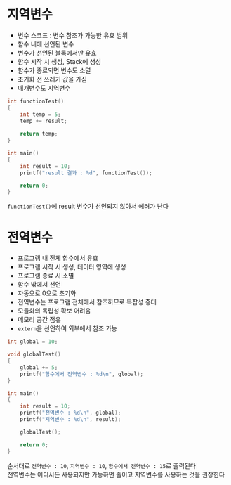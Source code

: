 # 지역변수

- 변수 스코프 : 변수 참조가 가능한 유효 범위
- 함수 내에 선언된 변수
- 변수가 선언된 블록에서만 유효
- 함수 시작 시 생성, Stack에 생성
- 함수가 종료되면 변수도 소멸
- 초기화 전 쓰레기 값을 가짐
- 매개변수도 지역변수

```c
int functionTest()
{
	int temp = 5;
	temp += result;
	
	return temp;
}

int main()
{
	int result = 10;
	printf("result 결과 : %d", functionTest()); 

	return 0;
}
```
`functionTest()`에 result 변수가 선언되지 않아서 에러가 난다

# 전역변수

- 프로그램 내 전체 함수에서 유효
- 프로그램 시작 시 생성, 데이터 영역에 생성
- 프로그램 종료 시 소멸
- 함수 밖에서 선언
- 자동으로 0으로 초기화
- 전역변수는 프로그램 전체에서 참조하므로 복잡성 증대
- 모듈화의 독립성 확보 어려움
- 메모리 공간 점유
- `extern`을 선언하여 외부에서 참조 가능

```c
int global = 10;

void globalTest()
{
	global += 5;
	printf("함수에서 전역변수 : %d\n", global);
}

int main()
{
	int result = 10;
	printf("전역변수 : %d\n", global);
	printf("지역변수 : %d\n", result);

	globalTest();

	return 0;
}
```
순서대로 `전역변수 : 10`, `지역변수 : 10`, `함수에서 전역변수 : 15`로 출력된다      
전역변수는 어디서든 사용되지만 가능하면 줄이고 지역변수를 사용하는 것을 권장한다
